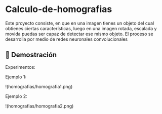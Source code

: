 # Calculo-de-homografias
Este proyecto consiste, en que en una imagen  tienes un objeto del cual obtienes ciertas características, luego en  una imagen rotada, escalada y movida puedas ser capaz de  detectar ese mismo objeto. El proceso se desarrolla por medio de  redes neuronales convolucionales

## 🎥 Demostración

Experimentos:

Ejemplo 1:

!(homografias/homografia1.png)

Ejemplo 2:

!(homografias/homografia2.png)
